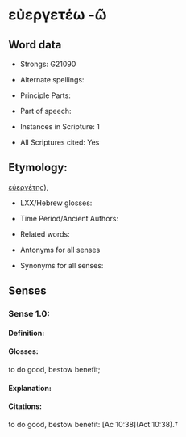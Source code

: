 # εὐεργετέω -ῶ

<!-- Status: S2=NeedsEdits -->
<!-- Lexica used for edits:   -->

## Word data

* Strongs: G21090

* Alternate spellings:



* Principle Parts: 


* Part of speech: 


* Instances in Scripture: 1

* All Scriptures cited: Yes

## Etymology: 

[εὐεργέτης]()), 

* LXX/Hebrew glosses: 


* Time Period/Ancient Authors: 


* Related words: 

* Antonyms for all senses

* Synonyms for all senses: 


## Senses 


### Sense  1.0: 

#### Definition: 

#### Glosses: 

to do good, bestow benefit; 

#### Explanation: 


#### Citations: 

to do good, bestow benefit: [Ac 10:38](Act 10:38).†
